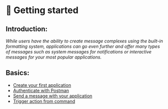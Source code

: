 # 🥇 Getting started

## Introduction:

_While users have the ability to create message complexes using the built-in formatting system, applications can go even further and offer many types of messages such as system messages for notifications or interactive messages for your most popular applications._

## Basics:

* [Create your first application](create-your-first-application.md)
* [Authenticate with Postman](authenticate-postman.md)
* [Send a message with your application](send-a-message-for-twake.md)
* [Trigger action from command](trigger-action-from-command.md)



